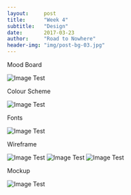 ```yaml
---
layout:     post
title:      "Week 4"
subtitle:   "Design"
date:       2017-03-23
author:     "Road to Nowhere"
header-img: "img/post-bg-03.jpg"
---
```


Mood Board

<img src="{{ site.baseurl }}/images/blog/week4/Moodboard-1.png" alt="Image Test">

Colour Scheme

<img src="{{ site.baseurl }}/images/blog/week4/colour2.PNG" alt="Image Test">

Fonts

<img src="{{ site.baseurl }}/images/blog/week4/fonts.PNG" alt="Image Test">

Wireframe

<img src="{{ site.baseurl }}/images/blog/week4/basicwireframe.PNG" alt="Image Test">

<img src="{{ site.baseurl }}/images/blog/week4/basicwireframe3.PNG" alt="Image Test">

<img src="{{ site.baseurl }}/images/blog/week4/basicwireframe4.PNG" alt="Image Test">


Mockup

<img src="{{ site.baseurl }}/images/blog/week4/mockup2.PNG" alt="Image Test">


